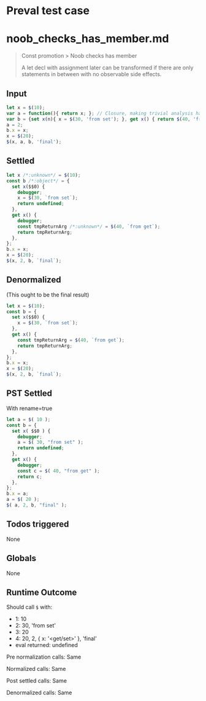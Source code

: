 # Preval test case

# noob_checks_has_member.md

> Const promotion > Noob checks has member
>
> A let decl with assignment later can be transformed if there are only statements in between with no observable side effects.

## Input

`````js filename=intro
let x = $(10);
var a = function(){ return x; }; // Closure, making trivial analysis harder
var b = {set x(n){ x = $(30, 'from set'); }, get x() { return $(40, 'from get')}};
a = 2;
b.x = x;
x = $(20);
$(x, a, b, 'final');
`````


## Settled


`````js filename=intro
let x /*:unknown*/ = $(10);
const b /*:object*/ = {
  set x($$0) {
    debugger;
    x = $(30, `from set`);
    return undefined;
  },
  get x() {
    debugger;
    const tmpReturnArg /*:unknown*/ = $(40, `from get`);
    return tmpReturnArg;
  },
};
b.x = x;
x = $(20);
$(x, 2, b, `final`);
`````


## Denormalized
(This ought to be the final result)

`````js filename=intro
let x = $(10);
const b = {
  set x($$0) {
    x = $(30, `from set`);
  },
  get x() {
    const tmpReturnArg = $(40, `from get`);
    return tmpReturnArg;
  },
};
b.x = x;
x = $(20);
$(x, 2, b, `final`);
`````


## PST Settled
With rename=true

`````js filename=intro
let a = $( 10 );
const b = {
  set x( $$0 ) {
    debugger;
    a = $( 30, "from set" );
    return undefined;
  },
  get x() {
    debugger;
    const c = $( 40, "from get" );
    return c;
  },
};
b.x = a;
a = $( 20 );
$( a, 2, b, "final" );
`````


## Todos triggered


None


## Globals


None


## Runtime Outcome


Should call `$` with:
 - 1: 10
 - 2: 30, 'from set'
 - 3: 20
 - 4: 20, 2, { x: '<get/set>' }, 'final'
 - eval returned: undefined

Pre normalization calls: Same

Normalized calls: Same

Post settled calls: Same

Denormalized calls: Same
